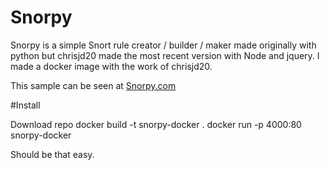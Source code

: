 # Snorpy
Snorpy is a simple Snort rule creator / builder / maker made originally with python but chrisjd20 made the most recent version with Node and jquery. I made a docker image with the work of chrisjd20.

This sample can be seen at <a href="http://snorpy.com">Snorpy.com</a>

#Install

Download repo
docker build -t snorpy-docker .
docker run -p 4000:80 snorpy-docker

Should be that easy.
